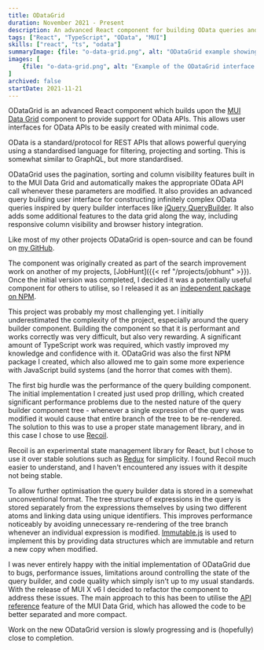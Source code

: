 ```yaml
---
title: ODataGrid
duration: November 2021 - Present
description: An advanced React component for building OData queries and integrating OData APIs with the MUI Data Grid
tags: ["React", "TypeScript", "OData", "MUI"]
skills: ["react", "ts", "odata"]
summaryImage: {file: "o-data-grid.png", alt: "ODataGrid example showing query builder and data grid"}
images: [
    {file: "o-data-grid.png", alt: "Example of the ODataGrid interface used in JobHunt"}
]
archived: false
startDate: 2021-11-21
---
```


ODataGrid is an advanced React component which builds upon the [MUI Data Grid](https://mui.com/x/react-data-grid/) component to provide support for OData APIs. This allows user interfaces for OData APIs to be easily created with minimal code.

OData is a standard/protocol for REST APIs that allows powerful querying using a standardised language for filtering, projecting and sorting. This is somewhat similar to GraphQL, but more standardised.

ODataGrid uses the pagination, sorting and column visibility features built in to the MUI Data Grid and automatically makes the appropriate OData API call whenever these parameters are modified. It also provides an advanced query building user interface for constructing infinitely complex OData queries inspired by query builder interfaces like [jQuery QueryBuilder](https://querybuilder.js.org/). It also adds some additional features to the data grid along the way, including responsive column visibility and browser history integration.

Like most of my other projects ODataGrid is open-source and can be found on [my GitHub](https://github.com/jamerst/o-data-grid).

The component was originally created as part of the search improvement work on another of my projects, [JobHunt]({{< ref "/projects/jobhunt" >}}). Once the initial version was completed, I decided it was a potentially useful component for others to utilise, so I released it as an [independent package on NPM](https://www.npmjs.com/package/o-data-grid).

This project was probably my most challenging yet. I initially underestimated the complexity of the project, especially around the query builder component. Building the component so that it is performant and works correctly was very difficult, but also very rewarding. A significant amount of TypeScript work was required, which vastly improved my knowledge and confidence with it. ODataGrid was also the first NPM package I created, which also allowed me to gain some more experience with JavaScript build systems (and the horror that comes with them).

The first big hurdle was the performance of the query building component. The initial implementation I created just used prop drilling, which created significant performance problems due to the nested nature of the query builder component tree - whenever a single expression of the query was modified it would cause that entire branch of the tree to be re-rendered. The solution to this was to use a proper state management library, and in this case I chose to use [Recoil](https://recoiljs.org/).

Recoil is an experimental state management library for React, but I chose to use it over stable solutions such as [Redux](https://redux.js.org/) for simplicity. I found Recoil much easier to understand, and I haven't encountered any issues with it despite not being stable.

To allow further optimisation the query builder data is stored in a somewhat unconventional format. The tree structure of expressions in the query is stored separately from the expressions themselves by using two different atoms and linking data using unique identifiers. This improves performance noticeably by avoiding unnecessary re-rendering of the tree branch whenever an individual expression is modified. [Immutable.js](https://immutable-js.com/) is used to implement this by providing data structures which are immutable and return a new copy when modified.

I was never entirely happy with the initial implementation of ODataGrid due to bugs, performance issues, limitations around controlling the state of the query builder, and code quality which simply isn't up to my usual standards. With the release of MUI X v6 I decided to refactor the component to address these issues. The main approach to this has been to utilise the [API reference](https://mui.com/x/api/data-grid/data-grid/) feature of the MUI Data Grid, which has allowed the code to be better separated and more compact.

Work on the new ODataGrid version is slowly progressing and is (hopefully) close to completion.